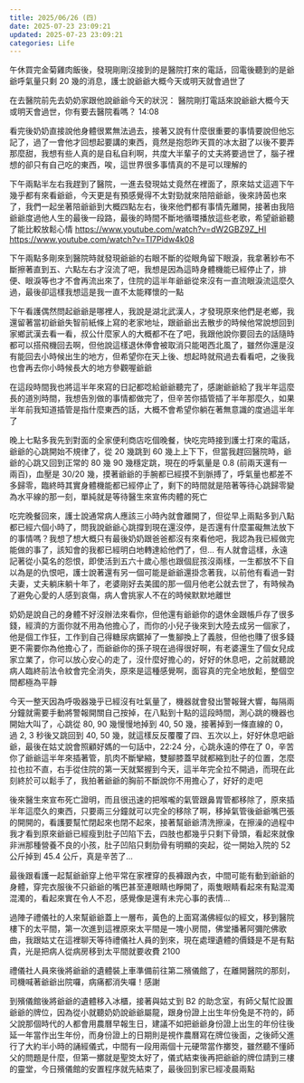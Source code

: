 ```yaml
---
title: 2025/06/26 (四)
date: 2025-07-23 23:09:21
updated: 2025-07-23 23:09:21
categories: Life
---
```


午休買完金菊雞肉飯後，發現剛剛沒接到的是醫院打來的電話，回電後聽到的是爺爺呼氣量只剩 20 幾的消息，護士說爺爺大概今天或明天就會過世了

在去醫院前先去奶奶家跟他說爺爺今天的狀況：
醫院剛打電話來說爺爺大概今天或明天會過世，你有要去醫院看嗎？ 14:08

看完後奶奶直接說他身體很累無法過去，接著又說有什麼很重要的事情要說但他忘記了，過了一會他才回想起要講的東西，竟然是抱怨昨天買的冰太甜了以後不要弄那麼甜，我想有些人真的是自私自利啊，共度大半輩子的丈夫將要過世了，腦子裡想的卻只有自己吃的東西，唉，這世界很多事情真的不是可以理解的

下午兩點半左右我趕到了醫院，一進去發現姑丈竟然在裡面了，原來姑丈這週下午幾乎都有來看爺爺，今天更是有預感覺得不太對勁就來陪陪爺爺，後來詩茵也來了，我們一起坐著陪爺爺到大概四點左右，後來他們都有事情先離開，接著由我陪爺爺度過他人生的最後一段路，最後的時間不斷地循環播放這些老歌，希望爺爺聽了能比較放鬆心情
https://www.youtube.com/watch?v=dW2GBZ9Z_HI
https://www.youtube.com/watch?v=Tl7Pidw4k08

下午兩點多剛來到醫院時就發現爺爺的右眼不斷的從眼角留下眼淚，我拿著紗布不斷擦著直到五、六點左右才沒流了吧，我想是因為這時身體機能已經停止了，排便、眼淚等也才不會再流出來了，住院的這半年爺爺從來沒有一直流眼淚流這麼久過，最後卻這樣我想這是我一直不太能釋懷的一點

下午看護偶然問起爺爺是哪裡人，我說是湖北武漢人，才發現原來他們是老鄉，我還留著當初爺爺失智前紙條上寫的老家地址，跟爺爺出去散步的時候他常說想回到家鄉武漢去看一看，叔公什麼家人的大概都不在了吧，我跟他說你要回去的話隨時都可以搭飛機回去啊，但他說這樣退休俸會被取消只能喝西北風了，雖然你還是沒有能回去小時候出生的地方，但希望你在天上後、想起時就飛過去看看吧，之後我也會再去你小時候長大的地方參觀喔爺爺

在這段時間我也將這半年來寫的日記都唸給爺爺聽完了，感謝爺爺給了我半年這麼長的道別時間，我想告別做的事情都做完了，但辛苦你插管插了半年那麼久，如果半年前我知道插管是指什麼東西的話，大概不會希望你躺在著無意識的度過這半年了

晚上七點多我先到對面的全家便利商店吃個晚餐，快吃完時接到護士打來的電話，爺爺的心跳開始不規律了，從 20 幾跳到 60 幾上上下下，但當我趕回醫院時，爺爺的心跳又回到正常的 80 幾 90 幾穩定跳，現在的呼氣量是 0.8 (前兩天還有一兩百)，血壓是 30/20 幾，摸著爺爺的手腕都已經摸不到脈搏了，呼氣量也都差不多歸零，臨終時其實身體機能都已經停止了，剩下的時間就是陪著等待心跳歸零變為水平線的那一刻，單純就是等待醫生來宣佈肉體的死亡

吃完晚餐回來，護士說通常病人應該三小時內就會離開了，但從早上兩點多到八點都已經六個小時了，問我說爺爺心跳撐到現在還沒停，是否還有什麼罣礙無法放下的事情嗎？我想了想大概只有最後奶奶跟爸爸都沒有來看他吧，我認為我已經做完能做的事了，該知會的我都已經明白地轉達給他們了，但... 有人就會這樣，永遠記著從小莫名的怨恨，即使活到五六十歲心態也跟個屁孩沒兩樣，一生都放不下自以為是的仇恨吧，護士說著還有另一個可能是爺爺還掛念著我，以前他有看過一對夫妻，丈夫躺床躺十年了，老婆剛好去美國的那一個月他老公就去世了，有時候為了避免心愛的人感到哀傷，病人會挑家人不在的時候默默地離世

奶奶是說自己的身體不好沒辦法來看你，但他還有爺爺你的退休金跟帳戶存了很多錢，經濟的方面你就不用為他擔心了，而你的小兒子後來到大陸去成另一個家了，他是個工作狂，工作到自己得糖尿病鋸掉了一隻腳換上了義肢，但他也賺了很多錢更不需要你為他擔心了，而爺爺你的孫子現在過得很好啊，有老婆還生了個女兒成家立業了，你可以放心安心的走了，沒什麼好擔心的，好好的休息吧，之前就聽說病人臨終前法令紋會完全消失，原來是這種感覺啊，面容真的完全地放鬆，整個空間都極為平靜

今天一整天因為呼吸器幾乎已經沒有吐氣量了，機器就會發出警報聲大響，每隔兩分鐘就需要手動將警報開關自己按掉，在八點到十點的這段時間，測心跳的機器也開始大叫了，心跳從 80, 90 幾慢慢地掉到 40, 50 幾，接著掉到一條直線的 0，過 2, 3 秒後又跳回到 40, 50 幾，就這樣反反覆覆了四、五次以上，好好休息吧爺爺，最後在姑丈說會照顧好媽的一句話中，22:24 分，心跳永遠的停在了 0，辛苦你了爺爺這半年來插著管，肌肉不斷攣縮，雙腳膝蓋早就都縮到肚子的位置，怎麼拉也拉不直，右手從住院的第一天就緊握到今天，這半年完全拉不開過，而現在此刻終於可以鬆手了，我拍著爺爺的胸前不斷說你不用擔心了，好好的走吧

後來醫生來宣布死亡證明，而且很迅速的把喉嚨的氣管跟鼻胃管都移除了，原來插半年這麼久的東西，只要兩三分鐘就可以完全的移除了啊，移掉氣管後爺爺嘴巴張的開開的，看護要幫忙閉起來也閉不起來，接著幫爺爺清洗擦澡，在擦澡的過程中我才看到原來爺爺已經瘦到肚子凹陷下去，四肢也都幾乎只剩下骨頭，看起來就像非洲那種營養不良的小孩，肚子凹陷只剩肋骨有明顯的突起，從一開始入院的 52 公斤掉到 45.4 公斤，真是辛苦了...

最後跟看護一起幫爺爺穿上他平常在家裡穿的長褲跟內衣，中間可能有動到爺爺的身體，穿完衣服後不只爺爺的嘴巴甚至連眼睛也睜開了，兩隻眼睛看起來有點混濁混濁的，看起來實在令人不忍，感覺像是還有未完心事的表情...

過陣子禮儀社的人來幫爺爺蓋上一層布，黃色的上面寫滿佛經似的經文，移到醫院樓下的太平間，第一次進到這裡原來太平間是一塊小房間，佛堂播著阿彌陀佛歌曲，我跟姑丈在這裡聊天等待禮儀社人員的到來，現在處理遺體的價錢是不是有點貴，光是把病人從病房移到太平間就要收費 2100

禮儀社人員來後將爺爺的遺體裝上車準備前往第二殯儀館了，在離開醫院的那刻，司機喊著爺爺出院囉，病痛都消失囉！感謝

到殯儀館後將爺爺的遺體移入冰櫃，接著與姑丈到 B2 的助念室，有師父幫忙設置爺爺的牌位，因為從小就聽奶奶說爺爺屬龍，跟身份證上出生年份兔是不符的，師父說那個時代的人都會用農曆早報生日，建議不如把爺爺身份證上出生的年份往後延一年當作出生年份，而身份證上的日期則是視作農曆寫在牌位後面，之後師父進行了大約半小時的誦經儀式，中間有一段用兩個十元硬幣當作擲筊，雖然聽不懂師父的問題是什麼，但第一擲就是聖筊太好了，儀式結束後再把爺爺的牌位請到三樓的靈堂，今日殯儀館的安置程序就先結束了，最後回到家已經凌晨兩點
